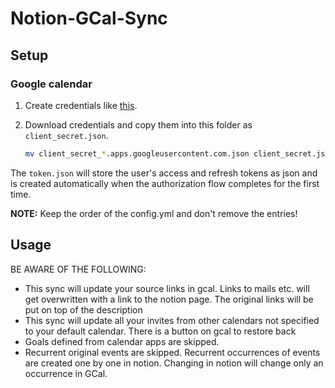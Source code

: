 # Notion-GCal-Sync

## Setup

### Google calendar

1. Create credentials like [this](https://developers.google.com/workspace/guides/create-credentials).
2. Download credentials and copy them into this folder as `client_secret.json`.

    ```bash
    mv client_secret_*.apps.googleusercontent.com.json client_secret.json
    ```

The `token.json` will store the user's access and refresh tokens as json and is created automatically when the authorization flow completes for the first time.

**NOTE:** Keep the order of the config.yml and don't remove the entries!

## Usage

BE AWARE OF THE FOLLOWING:
* This sync will update your source links in gcal. Links to mails etc. will get overwritten with a link to the notion page.
  The original links will be put on top of the description
* This sync will update all your invites from other calendars not specified to your default calendar. There is a button on gcal to restore 
  back
* Goals defined from calendar apps are skipped.
* Recurrent original events are skipped. Recurrent occurrences of events are created one by one in notion. 
  Changing in notion will change only an occurrence in GCal.